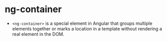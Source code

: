 # ng-container

- `<ng-container>` is a special element in Angular that groups multiple elements together or marks a location in a template without rendering a real element in the DOM.